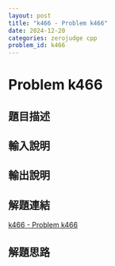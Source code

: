 ```yaml
---
layout: post
title: "k466 - Problem k466"
date: 2024-12-20
categories: zerojudge cpp
problem_id: k466
---
```


# Problem k466

## 題目描述



## 輸入說明



## 輸出說明



## 解題連結

[k466 - Problem k466](https://zerojudge.tw/ShowProblem?problemid=k466)

## 解題思路

